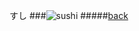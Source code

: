 すし
###![sushi](http://www.gankofood.co.jp/cuisine/img/detail/main-sushi.jpg "sushi")
#####[back](/ )
